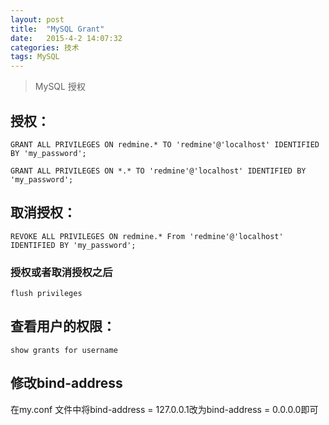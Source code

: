 ```yaml
---
layout: post
title:  "MySQL Grant"
date:   2015-4-2 14:07:32
categories: 技术
tags: MySQL
---
```

> MySQL 授权

## 授权：
	
	GRANT ALL PRIVILEGES ON redmine.* TO 'redmine'@'localhost' IDENTIFIED BY 'my_password';

	GRANT ALL PRIVILEGES ON *.* TO 'redmine'@'localhost' IDENTIFIED BY 'my_password';

## 取消授权：
	REVOKE ALL PRIVILEGES ON redmine.* From 'redmine'@'localhost' IDENTIFIED BY 'my_password';

### 授权或者取消授权之后
	flush privileges

## 查看用户的权限：
	
	show grants for username
## 修改bind-address

在my.conf 文件中将bind-address = 127.0.0.1改为bind-address = 0.0.0.0即可

[jekyll]:      http://jekyllrb.com
[jekyll-gh]:   https://github.com/jekyll/jekyll
[jekyll-help]: https://github.com/jekyll/jekyll-help

